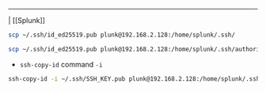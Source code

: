 ___
| [[Splunk]]

```bash
scp ~/.ssh/id_ed25519.pub plunk@192.168.2.128:/home/splunk/.ssh/
```

```bash
scp ~/.ssh/id_ed25519.pub plunk@192.168.2.128:/home/splunk/.ssh/authorized_keys
```

- `ssh-copy-id` command `-i`
```bash
ssh-copy-id -i ~/.ssh/SSH_KEY.pub plunk@192.168.2.128:/home/splunk/.ssh/
```

